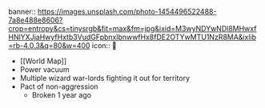 banner:: https://images.unsplash.com/photo-1454496522488-7a8e488e8606?crop=entropy&cs=tinysrgb&fit=max&fm=jpg&ixid=M3wyNDYwNDl8MHwxfHNlYXJjaHwyfHxtb3VudGFpbnxlbnwwfHx8fDE2OTYwMTU1NzR8MA&ixlib=rb-4.0.3&q=80&w=400
icon:: 󰂺

- [[World Map]]
- Power vacuum
- Multiple wizard war-lords fighting it out for territory
- Pact of non-aggression
	- Broken 1 year ago